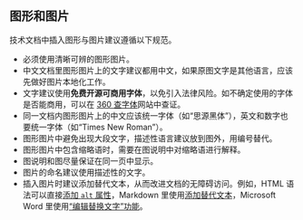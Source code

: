 ## 图形和图片

技术文档中插入图形与图片建议遵循以下规范。

- 必须使用清晰可辨的图形图片。
- 中文文档里图形图片上的文字建议都用中文，如果原图文字是其他语言，应该先做好图片本地化工作。
- 文字建议使用**免费开源可商用字体**，以免引入法律风险。如不确定使用的字体是否能商用，可以在 [360 查字体](http://fonts.safe.360.cn/)网站中查证。
- 同一文档内图形图片上的中文应该统一字体（如“思源黑体”），英文和数字也要统一字体（如“Times New Roman”）。
- 图形图片中避免出现大段文字，描述性语言建议放到图外，用编号替代。
- 图形图片中包含缩略语时，需要在图说明中对缩略语进行解释。
- 图说明和图尽量保证在同一页中显示。
- 图片的命名建议使用描述性的文字。
- 插入图片时建议添加替代文本，从而改进文档的无障碍访问。例如，HTML 语法可以直接[添加 `alt` 属性](https://www.w3school.com.cn/html/html_images.asp "点击将离开当前站点")，Markdown 里使用[添加替代文本](https://markdown.com.cn/basic-syntax/images.html "点击将离开当前站点")，Microsoft Word 里使用[“编辑替换文字”功能](https://support.microsoft.com/zh-cn/office/%E5%90%91%E5%BD%A2%E7%8A%B6%E3%80%81%E5%9B%BE%E7%89%87%E3%80%81%E5%9B%BE%E8%A1%A8%E3%80%81smartart-%E5%9B%BE%E5%BD%A2%E6%88%96%E5%85%B6%E5%AE%83%E5%AF%B9%E8%B1%A1%E6%B7%BB%E5%8A%A0%E6%9B%BF%E6%8D%A2%E6%96%87%E5%AD%97-44989b2a-903c-4d9a-b742-6a75b451c669 "点击将离开当前站点")。

